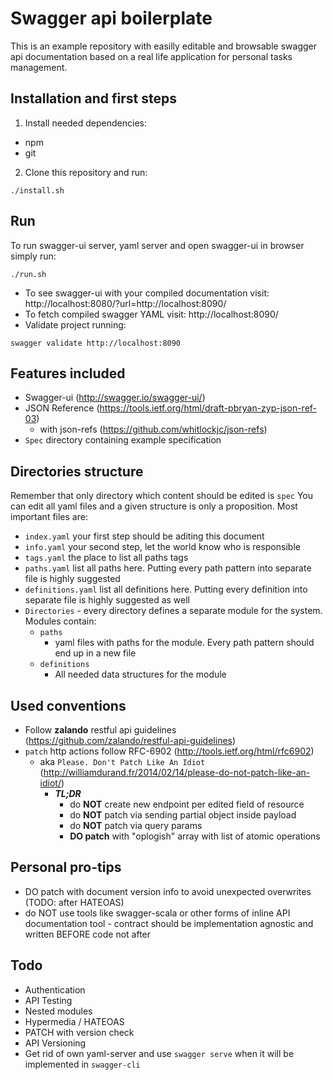 # Swagger api boilerplate
This is an example repository with easilly editable and browsable swagger api
documentation based on a real life application for personal tasks management.


## Installation and first steps
1. Install needed dependencies:
 - npm
 - git
2. Clone this repository and run:
```
./install.sh
```

## Run
To run swagger-ui server, yaml server and open swagger-ui in browser simply run:
```
./run.sh
```

- To see swagger-ui with your compiled documentation visit: http://localhost:8080/?url=http://localhost:8090/
- To fetch compiled swagger YAML visit: http://localhost:8090/
- Validate project running:
```
swagger validate http://localhost:8090
```

## Features included
- Swagger-ui (http://swagger.io/swagger-ui/)
- JSON Reference (https://tools.ietf.org/html/draft-pbryan-zyp-json-ref-03)
  - with json-refs (https://github.com/whitlockjc/json-refs)
- `Spec` directory containing example specification

## Directories structure
Remember that only directory which content should be edited is `spec`
You can edit all yaml files and a given structure is only a proposition.
Most important files are:
- `index.yaml` your first step should be aditing this document
- `info.yaml` your second step, let the world know who is responsible
- `tags.yaml` the place to list all paths tags
- `paths.yaml` list all paths here. Putting every path pattern into separate file is highly suggested
- `definitions.yaml` list all definitions here. Putting every definition into separate file is highly suggested as well
- `Directories` - every directory defines a separate module for the system. Modules contain:
  - `paths`
    - yaml files with paths for the module. Every path pattern should end up in a new file
  - `definitions`
      - All needed data structures for the module

## Used conventions
- Follow **zalando** restful api guidelines (https://github.com/zalando/restful-api-guidelines)
- `patch` http actions follow RFC-6902 (http://tools.ietf.org/html/rfc6902)
  - aka `Please. Don't Patch Like An Idiot` (http://williamdurand.fr/2014/02/14/please-do-not-patch-like-an-idiot/)
    - ***TL;DR***
        - do **NOT** create new endpoint per edited field of resource
        - do **NOT** patch via sending partial object inside payload
        - do **NOT** patch via query params
        - **DO patch** with "oplogish" array with list of atomic operations

## Personal pro-tips
- DO patch with document version info to avoid unexpected overwrites (TODO: after HATEOAS)
- do NOT use tools like swagger-scala or other forms of inline API documentation tool - contract should be implementation agnostic and written BEFORE code not after

## Todo
- Authentication
- API Testing
- Nested modules
- Hypermedia / HATEOAS
- PATCH with version check
- API Versioning
- Get rid of own yaml-server and use `swagger serve` when it will be implemented in `swagger-cli`